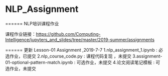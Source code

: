 # NLP_Assignment
======
NLP培训课程作业 

课程作业链接：https://github.com/Computing-Intelligence/jupyters_and_slides/tree/master/2019-summer/assignments

======
更新 Lesson-01 Assignment ,2019-7-7
1.nlp_assignment_1.ipynb : 必选作业，已提交
2.nlp_course_code.py : 课程代码复现 ，未提交
3.assignment-01-optional-pattern-match.ipynb : 可选作业，未提交
4.论文阅读笔记模板 : 可选作业，未提交
  
